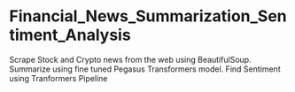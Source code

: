 # Financial_News_Summarization_Sentiment_Analysis
Scrape Stock and Crypto news from the web using BeautifulSoup. Summarize using fine tuned Pegasus Transformers model. Find Sentiment using Tranformers Pipeline

